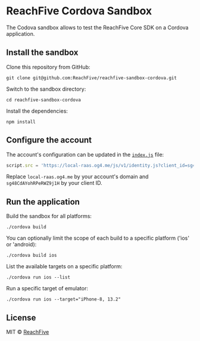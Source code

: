 # ReachFive Cordova Sandbox

The Codova sandbox allows to test the ReachFive Core SDK on a Cordova application.

## Install the sandbox

Clone this repository from GitHub:
```
git clone git@github.com:ReachFive/reachfive-sandbox-cordova.git
```

Switch to the sandbox directory:
```
cd reachfive-sandbox-cordova
```

Install the dependencies:
```
npm install
```

## Configure the account

The account's configuration can be updated in the [`index.js`](www/js/index.js) file:

```javascript
script.src = 'https://local-raas.og4.me/js/v1/identity.js?client_id=sg48CdAYohRPeRWZ9j1H';
```

Replace `local-raas.og4.me` by your account's domain and `sg48CdAYohRPeRWZ9j1H` by your client ID.

## Run the application

Build the sandbox for all platforms:
```
./cordova build
```

You can optionally limit the scope of each build to a specific platform ('ios' or 'android):
```
./cordova build ios
```

List the available targets on a specific platform:
```
./cordova run ios --list
```

Run a specific target of emulator:
```
./cordova run ios --target="iPhone-8, 13.2"
```

## License

MIT © [ReachFive](LICENSE.md)
